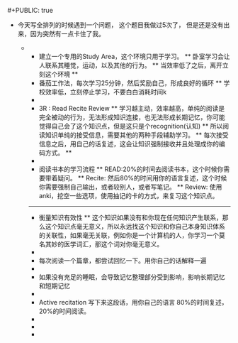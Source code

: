 #+PUBLIC: true
* 今天写全排列的时候遇到一个问题， 这个题目我做过5次了， 但是还是没有出来，因为突然有一点卡住了我。

	- * 建立一个专用的Study Area，这个环境只用于学习。
	  ** 卧室学习会让人联系其睡觉，运动，以及其他的行为。
	  ** 当效率低了之后，离开立刻这个环境
	  **
	  * 番茄工作法，每次学习25分钟，然后奖励自己，形成良好的循环
	  ** 学校效率低，立刻停止学习，不要白白消耗时间k
	  *
	  * 3R : Read Recite Review
	  ** 学习越主动，效率越高，单纯的阅读是完全被动的行为，无法形成知识连接，也无法形成长期记忆，你可能觉得自己会了这个知识点，但是这只是个recognition(认知)
	  ** 所以阅读知识单纯的接受信息，需要其他的两种手段辅助学习。
	  ** 每次接受信息之后，用自己的话复述，这会让知识强制接收并且处理成你的编码方式。
	  **
	  *
	  * 阅读书本的学习流程
	  ** READ:20%的时间去阅读书本，这个时候你需要带着疑问。
	  ** Recite: 然后80%的时间用你的语言复述，这个时候你需要强制自己输出，或者较别人，或者写笔记。
	  ** Review: 使用anki，挖空一些选项，使用抽记的卡的方式，来复习这个知识点。
	  ***
	  * 衡量知识有效性
	  ** 这个知识如果没有和你现在任何知识产生联系，那么这个知识点毫无意义，所以永远找这个知识和你自己本身知识体系的关联性，如果毫无关联，例如你是一个计算机的人，你学习一个莫名其妙的医学词汇，那这个词对你毫无意义。
	  *
	  * 每次阅读一个篇章，都尝试回忆一下。用你自己的话解释一遍
	  *
	  * 如果没有充足的睡眠，会导致记忆整理部分受到影响，影响长期记忆和短期记忆
	  *
	  * Active recitation  写下来这段话，用你自己的语言 80%的时间复述， 20%的时间阅读。
	  *
	  *
	  *